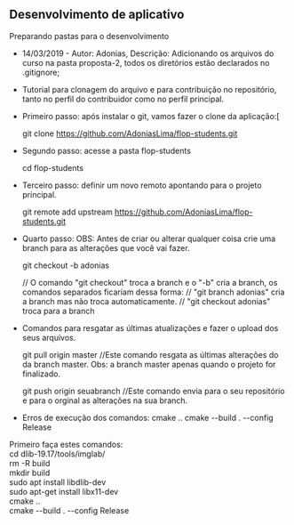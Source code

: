## Desenvolvimento de aplicativo 

Preparando pastas para o desenvolvimento  
  
- 14/03/2019 - Autor: Adonias, Descrição: Adicionando os arquivos do curso na pasta proposta-2, todos os diretórios estão declarados no .gitignore;

- Tutorial para clonagem do arquivo e para contribuição no repositório, tanto no perfil do contribuidor como no perfil principal.

- Primeiro passo: após instalar o git, vamos fazer o clone da aplicação:[

    git clone https://github.com/AdoniasLima/flop-students.git
    
- Segundo passo: acesse a pasta flop-students

    cd flop-students
    
- Terceiro passo: definir um novo remoto apontando para o projeto principal. 

    git remote add upstream https://github.com/AdoniasLima/flop-students.git
    
- Quarto passo: OBS: Antes de criar ou alterar qualquer coisa crie uma branch para as alterações que você vai fazer.

    git checkout -b adonias 
    
    // O comando "git checkout" troca a branch e o "-b" cria a branch, os comandos separados ficariam dessa forma:
    // "git branch adonias" cria a branch mas não troca automaticamente.
    // "git checkout adonias" troca para a branch
  
- Comandos para resgatar as últimas atualizações e fazer o upload dos seus arquivos.
  
    git pull origin master //Este comando resgata as últimas alterações do da branch master. Obs: a branch master apenas quando o projeto for finalizado.
    
    git push origin seuabranch //Este comando envia para o seu repositório e para o orginal as alterações na sua branch. 

- Erros de execução dos comandos:
cmake ..
cmake --build . --config Release

Primeiro faça estes comandos:  
cd dlib-19.17/tools/imglab/  
rm -R build  
mkdir build  
sudo apt install libdlib-dev  
sudo apt-get install libx11-dev  
cmake ..  
cmake --build . --config Release  